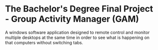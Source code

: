 # The Bachelor's Degree Final Project - Group Activity Manager (GAM)

A windows software application designed to remote control and monitor multiple desktops at the same time in order to see what is happening on that computers without switching tabs.

